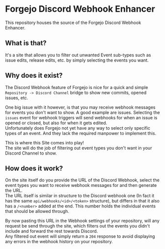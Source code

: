 # Forgejo Discord Webhook Enhancer

This repository houses the source of the Forgejo Discord Webhook Enhancer.

## What is that?

It's a site that allows you to filter out unwanted Event sub-types such as issue edits, release edits, etc. by simply selecting the events you want.

## Why does it exist?

The Discord Webhook feature of Forgejo is nice for a quick and simple `Repository -> Discord Channel` bridge to show new commits, opened issues, etc.

One big issue with it however, is that you may receive webhook messages for events you don't want to show. A good example are issues. Selecting the `issues` event for webhook triggers will send webhooks for when an issue is opened or closed, but also for when it gets edited.  
Unfortunately does Forgejo not yet have any way to select only specific types of an event. And they lack the required manpower to implement this.

This is where this Site comes into play!  
The site will do the job of filtering out event types you don't want in your Discord Channel to show.

## How does it work?

On the site itself do you provide the URL of the Discord Webhook, select the event types you want to receive webhook messages for and then generate the URL.  
The URL itself is similar in structure to the Discord webhook one (In fact it has the same `api/webhooks/<id>/<token>` structure), but differs in that it also has a `/<number>` added at the end. This number holds the individual events that should be allowed through.

By now pasting this URL in the Webhook settings of your repository, will any request be send through the site, which filters out the events you didn't include and forward the rest towards Discord.  
Any filtered out event will simply return a `204` response to avoid displaying any errors in the webhook history on your repository.